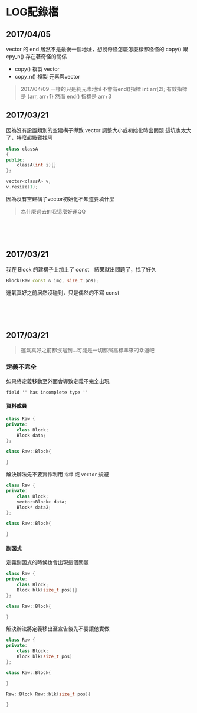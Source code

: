 # LOG記錄檔
## 2017/04/05
vector 的 end 居然不是最後一個地址，想說奇怪怎麼怎麼樣都怪怪的
copy() 跟 cpy_n() 存在著奇怪的關係

- copy() 複製 vector
- copy_n() 複製 元素與vector


> 2017/04/09 
一樣的只是純元素地址不會有end()指標
int arr[2];
有效指標是 {arr, arr+1} 然而 end() 指標是 arr+3 


## 2017/03/21
因為沒有設置類別的空建構子導致 vector 調整大小或初始化時出問題
這坑也太大了，特麼超級難找阿

```cpp
class classA
{
public:
    classA(int i){}
};

vector<classA> v;
v.resize(1);
```

因為沒有空建構子vector初始化不知道要填什麼

> 為什麼過去的我這麼好運QQ


</br></br></br>

## 2017/03/21
我在 Block 的建構子上加上了 const　結果就出問題了，找了好久

```cpp
Block(Raw const & img, size_t pos);
```

運氣真好之前居然沒碰到，只是偶然的不寫 const



</br></br></br>

## 2017/03/21
> 運氣真好之前都沒碰到...可能是一切都照高標準來的幸運吧

### 定義不完全
如果將定義移動至外面會導致定義不完全出現

`field '' has incomplete type ''`

#### 資料成員

```cpp
class Raw {
private:
    class Block;
    Block data;
};

class Raw::Block{

}
```

解決辦法先不要實作利用 `指標` 或 `vector` 規避

```cpp
class Raw {
private:
    class Block;
    vector<Block> data;
    Block* data2;
};

class Raw::Block{

}
```


#### 副函式
定義副函式的時候也會出現這個問題

```cpp
class Raw {
private:
    class Block;
    Block blk(size_t pos){}
};

class Raw::Block{

}
```

解決辦法將定義移出至宣告後先不要讓他實做

```cpp
class Raw {
private:
    class Block;
    Block blk(size_t pos)
};

class Raw::Block{

}

Raw::Block Raw::blk(size_t pos){

}
```













